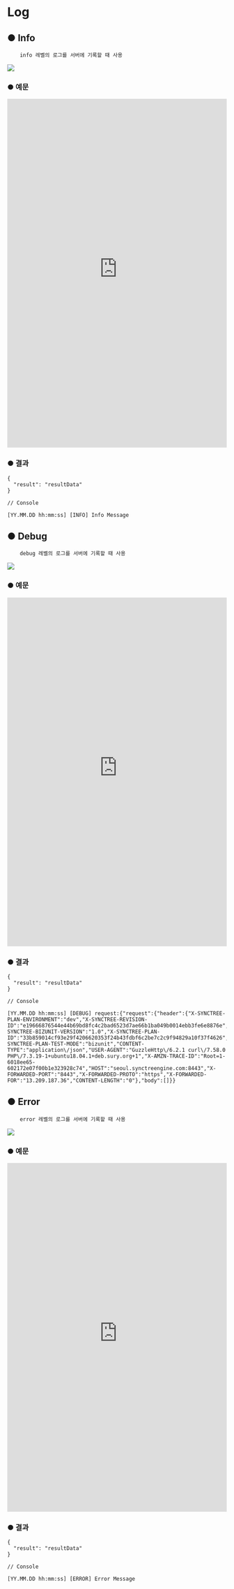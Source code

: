 # Log

## ● Info

        info 레벨의 로그를 서버에 기록할 때 사용

![](../img/assets/image%20%28243%29.png)

### ● 예문

<iframe
    src="https://d1sxhpvag16wqc.cloudfront.net/v3.1.0/log/info"
    name="프레임 이름"
    width="100%"
    height="800px"
    allow=""
    style="border:0 none"
    sandbox="allow-scripts allow-same-origin">
  iframe를 지원하지 않는 브라우저인 경우 대체정보를 제공 
  ![](../img/assets/image%20%28401%29.png)

  ![](../img/assets/image%20%28383%29.png)
</iframe>

### ● 결과

```text
{
  "result": "resultData"
}

// Console

[YY.MM.DD hh:mm:ss] [INFO] Info Message
```

## ● Debug

        debug 레벨의 로그를 서버에 기록할 때 사용

![](../img/assets/image%20%28306%29.png)

### ● 예문

<iframe
    src="https://d1sxhpvag16wqc.cloudfront.net/v3.1.0/log/debug"
    name="프레임 이름"
    width="100%"
    height="800px"
    allow=""
    style="border:0 none"
    sandbox="allow-scripts allow-same-origin">
  iframe를 지원하지 않는 브라우저인 경우 대체정보를 제공 
  ![](../img/assets/image%20%28417%29.png)

  ![](../img/assets/image%20%28408%29.png)
</iframe>

### ● 결과

```text
{
  "result": "resultData"
}

// Console

[YY.MM.DD hh:mm:ss] [DEBUG] request:{"request":{"header":{"X-SYNCTREE-PLAN-ENVIRONMENT":"dev","X-SYNCTREE-REVISION-ID":"e19666876544e44b69bd8fc4c2bad6523d7ae66b1ba049b0014ebb3fe6e8876e","X-SYNCTREE-BIZUNIT-VERSION":"1.0","X-SYNCTREE-PLAN-ID":"33b859014cf93e29f4206620353f24b43fdbf6c2be7c2c9f94829a10f37f4626","X-SYNCTREE-PLAN-TEST-MODE":"bizunit","CONTENT-TYPE":"application\/json","USER-AGENT":"GuzzleHttp\/6.2.1 curl\/7.58.0 PHP\/7.3.19-1+ubuntu18.04.1+deb.sury.org+1","X-AMZN-TRACE-ID":"Root=1-6018ee65-602172e07f00b1e323928c74","HOST":"seoul.synctreengine.com:8443","X-FORWARDED-PORT":"8443","X-FORWARDED-PROTO":"https","X-FORWARDED-FOR":"13.209.187.36","CONTENT-LENGTH":"0"},"body":[]}}
```

## ● Error

        error 레벨의 로그를 서버에 기록할 때 사용

![](../img/assets/image%20%28262%29.png)

### ● 예문

<iframe
    src="https://d1sxhpvag16wqc.cloudfront.net/v3.1.0/log/error"
    name="프레임 이름"
    width="100%"
    height="800px"
    allow=""
    style="border:0 none"
    sandbox="allow-scripts allow-same-origin">
  iframe를 지원하지 않는 브라우저인 경우 대체정보를 제공 
  ![](../img/assets/image%20%28403%29.png)

  ![](../img/assets/image%20%28429%29.png)
</iframe>

### ● 결과

```text
{
  "result": "resultData"
}

// Console

[YY.MM.DD hh:mm:ss] [ERROR] Error Message
```
